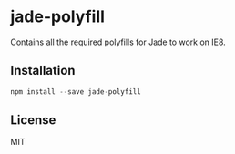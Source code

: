 # jade-polyfill

Contains all the required polyfills for Jade to work on IE8.


## Installation

```js
npm install --save jade-polyfill
```


## License

MIT
